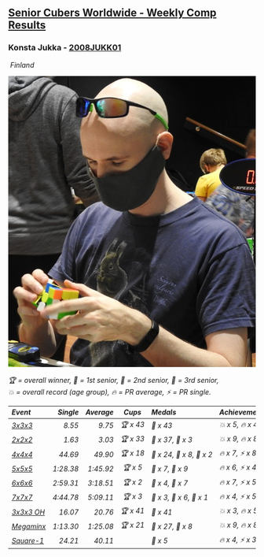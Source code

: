 <style>table {white-space: nowrap;}</style>
<link rel="stylesheet" type="text/css" href="/scw-comp/css/flags.css" />

## [Senior Cubers Worldwide - Weekly Comp Results](/scw-comp/results/)
### Konsta Jukka - [2008JUKK01](https://www.worldcubeassociation.org/persons/2008JUKK01)

<i class="flag flag-FI" />&nbsp;Finland

![Konsta Jukka](1598884731.jpg)

<span style="white-space: nowrap;">🏆 = overall winner</span>, <span style="white-space: nowrap;">🥇 = 1st senior</span>, <span style="white-space: nowrap;">🥈 = 2nd senior</span>, <span style="white-space: nowrap;">🥉 = 3rd senior</span>, <span style="white-space: nowrap;">💥 = overall record (age group)</span>, <span style="white-space: nowrap;">🔥 = PR average</span>, <span style="white-space: nowrap;">⚡ = PR single</span>.

| Event | Single | Average | Cups | Medals | Achievements|
| :-- | --: | --: | :--: | :-- | :-- |
| [3x3x3](333.md) | 8.55 | 9.75 | 🏆 x 43 | 🥇 x 43 | 💥 x 5, 🔥 x 4, ⚡ x 4 |
| [2x2x2](222.md) | 1.63 | 3.03 | 🏆 x 33 | 🥇 x 37, 🥈 x 3 | 💥 x 9, 🔥 x 8, ⚡ x 5 |
| [4x4x4](444.md) | 44.69 | 49.90 | 🏆 x 18 | 🥇 x 24, 🥈 x 8, 🥉 x 2 | 🔥 x 7, ⚡ x 8 |
| [5x5x5](555.md) | 1:28.38 | 1:45.92 | 🏆 x 5 | 🥇 x 7, 🥈 x 9 | 🔥 x 6, ⚡ x 4 |
| [6x6x6](666.md) | 2:59.31 | 3:18.51 | 🏆 x 2 | 🥇 x 4, 🥈 x 7 | 🔥 x 7, ⚡ x 5 |
| [7x7x7](777.md) | 4:44.78 | 5:09.11 | 🏆 x 3 | 🥇 x 3, 🥈 x 6, 🥉 x 1 | 🔥 x 4, ⚡ x 5 |
| [3x3x3 OH](333oh.md) | 16.07 | 20.76 | 🏆 x 41 | 🥇 x 41 | 💥 x 3, 🔥 x 5, ⚡ x 4 |
| [Megaminx](minx.md) | 1:13.30 | 1:25.08 | 🏆 x 21 | 🥇 x 27, 🥈 x 8 | 💥 x 9, 🔥 x 8, ⚡ x 5 |
| [Square-1](sq1.md) | 24.21 | 40.11 |  | 🥉 x 5 | 🔥 x 4, ⚡ x 3 |

<!-- Global site tag (gtag.js) - Google Analytics -->
<script async src="https://www.googletagmanager.com/gtag/js?id=UA-86348435-3"></script>
<script>window.dataLayer = window.dataLayer || []; function gtag() {dataLayer.push(arguments);} gtag('js', new Date()); gtag('config', 'UA-86348435-3');</script>

